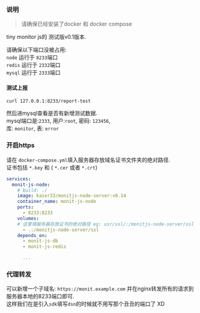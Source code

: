 
### 说明
> 请确保已经安装了docker 和 docker compose

tiny monitor js的 测试版v0.1版本. 

请确保以下端口没被占用:  
`node` 运行于 `8233`端口  
`redis` 运行于 `2332`端口   
`mysql` 运行于 `2333`端口

#### 测试上报
`curl 127.0.0.1:8233/report-test`

然后进mysql查看是否有新增测试数据.  
mysql端口是:`2333`, 用户:`root`, 密码: `123456`,   
库: `monitor`, 表: `error`

### 开启https  
请在 `docker-compose.yml`填入服务器存放域名证书文件夹的绝对路径.   
证书包括 `*.key` 和 ( `*.cer` 或者 `*.crt`)

```yml
services:
  monit-js-node:
    # build: ./
    image: kaier33/monitjs-node-server:v0.14
    container_name: monit-js-node
    ports:
      - 8233:8233
    volumes:
    # 这里填服务器存放证书的绝对路径 eg: usr/ssl/:/monitjs-node-server/ssl
      - .:/monitjs-node-server/ssl
    depends_on:
      - monit-js-db
      - monit-js-redis

      ...
```
### 代理转发
可以新增一个子域名: `https://monit.example.com`
并在nginx转发所有的请求到服务器本地的8233端口即可.  
这样我们在是引入`sdk`填写`dsn`的时候就不用写那个丑丑的端口了 XD  
